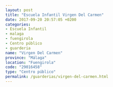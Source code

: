 ```yaml
---
layout: post
title: "Escuela Infantil Virgen Del Carmen"
date: 2017-09-20 20:57:05 +0200
categories:
- Escuela Infantil
- malaga
- fuengirola
- Centro público
- guarderia
name: "Virgen Del Carmen"
province: "Málaga"
location: "Fuengirola"
code: "29016458"
type: "Centro público"
permalink: /guarderias/virgen-del-carmen.html
---
```

